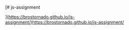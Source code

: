 [# js-assignment

](https://brostornado.github.io/js-assignment/)https://brostornado.github.io/js-assignment/
